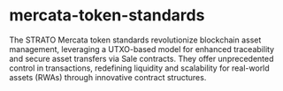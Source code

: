# mercata-token-standards
 The STRATO Mercata token standards revolutionize blockchain asset management, leveraging a UTXO-based model for enhanced traceability and secure asset transfers via Sale contracts. They offer unprecedented control in transactions, redefining liquidity and scalability for real-world assets (RWAs) through innovative contract structures.
